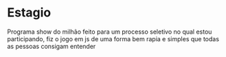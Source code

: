# Estagio
Programa show do milhão feito para um processo seletivo no qual estou participando, fiz o jogo em js de uma forma bem rapia e simples que todas as pessoas consigam entender
